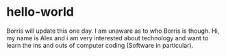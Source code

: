 # hello-world
Borris will update this one day. I am unaware as to who Borris is though.
Hi, my name is Alex and i am very interested about technology and want to learn the ins and outs of computer coding (Software in particular).
